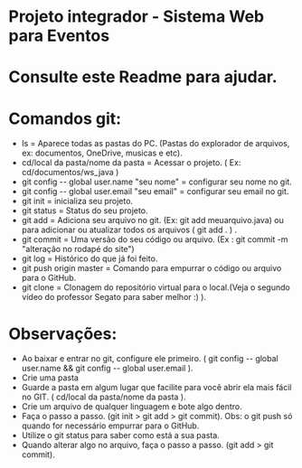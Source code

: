 # Projeto integrador - Sistema Web para Eventos 

# Consulte este Readme para ajudar.


# Comandos git: 

- ls = Aparece todas as pastas do PC. (Pastas do explorador de arquivos, ex: documentos, OneDrive, musicas e etc).
- cd/local da pasta/nome da pasta = Acessar o projeto. ( Ex: cd/documentos/ws_java )
- git config -- global user.name "seu nome" = configurar seu nome no git.
- git config -- global user.email "seu email" = configurar seu email no git.
- git init = inicializa seu projeto.
- git status = Status do seu projeto.
- git add = Adiciona seu arquivo no git. (Ex: git add meuarquivo.java) ou para adicionar ou atualizar todos os arquivos ( git add . ) .
- git commit = Uma versão do seu código ou arquivo. (Ex : git commit -m "alteração no rodapé do site")
- git log = Histórico do que já foi feito.
- git push origin master = Comando para empurrar o código ou arquivo para o GitHub.
- git clone = Clonagem do repositório virtual para o local.(Veja o segundo vídeo do professor Segato para saber melhor :)  ).

# Observações:

- Ao baixar e entrar no git, configure ele primeiro. (  git config -- global user.name   &&   git config -- global user.email ).
- Crie uma pasta
- Guarde a pasta em algum lugar que facilite para você abrir ela mais fácil no GIT. ( cd/local da pasta/nome da pasta ).
- Crie um arquivo de qualquer linguagem e bote algo dentro.
- Faça o passo a passo. (git init > git add > git commit). Obs: o git push só quando for necessário empurrar para o GitHub.
- Utilize o git status para saber como está a sua pasta.
- Quando alterar algo no arquivo, faça o passo a passo. (git add > git commit).


